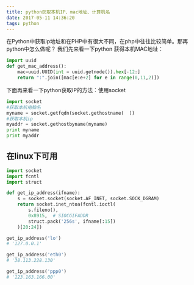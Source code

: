 ```yaml
---
title: python获取本机IP、mac地址、计算机名
date: 2017-05-11 14:36:20
tags: python
---
```


在Python中获取ip地址和在PHP中有很大不同，在php中往往比较简单。那再python中怎么做呢？
我们先来看一下python 获得本机MAC地址：

```python
import uuid
def get_mac_address():
    mac=uuid.UUID(int = uuid.getnode()).hex[-12:]
    return ":".join([mac[e:e+2] for e in range(0,11,2)])
```

下面再来看一下python获取IP的方法：使用socket

```python
import socket
#获取本机电脑名
myname = socket.getfqdn(socket.gethostname(  ))
#获取本机ip
myaddr = socket.gethostbyname(myname)
print myname
print myaddr
```

## 在linux下可用

```python
import socket
import fcntl
import struct

def get_ip_address(ifname):
    s = socket.socket(socket.AF_INET, socket.SOCK_DGRAM)
    return socket.inet_ntoa(fcntl.ioctl(
        s.fileno(),
        0x8915,  # SIOCGIFADDR
        struct.pack('256s', ifname[:15])
    )[20:24])

get_ip_address('lo')
# '127.0.0.1'

get_ip_address('eth0')
# '38.113.228.130'

get_ip_address('ppp0')
# '123.163.166.00'
```
